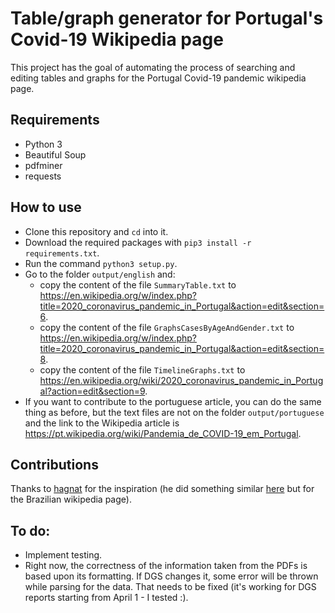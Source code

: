 # Table/graph generator for Portugal's Covid-19 Wikipedia page
This project has the goal of automating the process of searching and editing tables and graphs for the Portugal Covid-19 pandemic wikipedia page.

## Requirements
- Python 3
- Beautiful Soup
- pdfminer
- requests

## How to use
- Clone this repository and `cd` into it.
- Download the required packages with `pip3 install -r requirements.txt`.
- Run the command `python3 setup.py`.
- Go to the folder `output/english` and:
    - copy the content of the file `SummaryTable.txt` to https://en.wikipedia.org/w/index.php?title=2020_coronavirus_pandemic_in_Portugal&action=edit&section=6.
    - copy the content of the file `GraphsCasesByAgeAndGender.txt` to https://en.wikipedia.org/w/index.php?title=2020_coronavirus_pandemic_in_Portugal&action=edit&section=8.
    - copy the content of the file `TimelineGraphs.txt` to https://en.wikipedia.org/wiki/2020_coronavirus_pandemic_in_Portugal?action=edit&section=9.
- If you want to contribute to the portuguese article, you can do the same thing as before, but the text files are not on the folder `output/portuguese` and the link to the Wikipedia article is https://pt.wikipedia.org/wiki/Pandemia_de_COVID-19_em_Portugal.

## Contributions
Thanks to [hagnat](https://github.com/hagnat/) for the inspiration (he did something similar [here](https://github.com/hagnat/covid) but for the Brazilian wikipedia page).

## To do:
- Implement testing.
- Right now, the correctness of the information taken from the PDFs is based upon its formatting. If DGS changes it, some error will be thrown while parsing for the data. That needs to be fixed (it's working for DGS reports starting from April 1 - I tested :).
